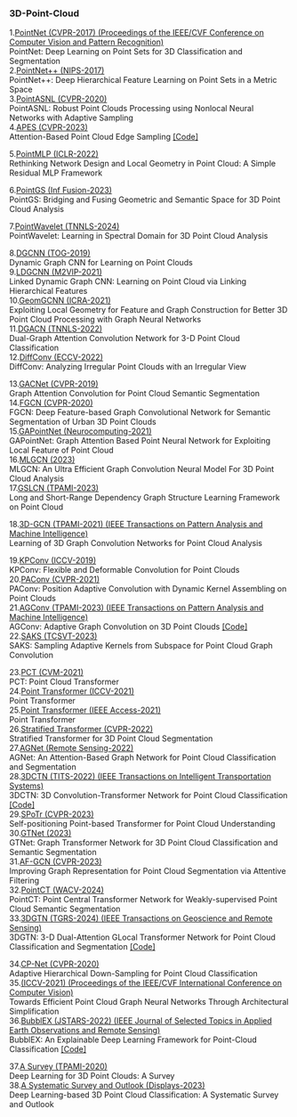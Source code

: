 ### 3D-Point-Cloud
1.[PointNet (CVPR-2017) (Proceedings of the IEEE/CVF Conference on Computer Vision and Pattern Recognition)](https://openaccess.thecvf.com/content_cvpr_2017/papers/Qi_PointNet_Deep_Learning_CVPR_2017_paper.pdf) </br>
PointNet: Deep Learning on Point Sets for 3D Classification and Segmentation </br>
2.[PointNet++ (NIPS-2017)](https://proceedings.neurips.cc/paper_files/paper/2017/file/d8bf84be3800d12f74d8b05e9b89836f-Paper.pdf) </br>
PointNet++: Deep Hierarchical Feature Learning on Point Sets in a Metric Space </br>
3.[PointASNL (CVPR-2020)](https://openaccess.thecvf.com/content_CVPR_2020/papers/Yan_PointASNL_Robust_Point_Clouds_Processing_Using_Nonlocal_Neural_Networks_With_CVPR_2020_paper.pdf) </br>
PointASNL: Robust Point Clouds Processing using Nonlocal Neural Networks with Adaptive Sampling </br>
4.[APES (CVPR-2023)](https://openaccess.thecvf.com/content/CVPR2023/papers/Wu_Attention-Based_Point_Cloud_Edge_Sampling_CVPR_2023_paper.pdf) </br>
Attention-Based Point Cloud Edge Sampling [[Code]](https://github.com/JunweiZheng93/APES) </br>

5.[PointMLP (ICLR-2022)](https://arxiv.org/pdf/2202.07123.pdf) </br>
Rethinking Network Design and Local Geometry in Point Cloud: A Simple Residual MLP Framework </br>

6.[PointGS (Inf Fusion-2023)](https://www.sciencedirect.com/science/article/pii/S1566253522001853?ref=pdf_download&fr=RR-2&rr=87a409e5cc1e0fe3) </br>
PointGS: Bridging and Fusing Geometric and Semantic Space for 3D Point Cloud Analysis </br>

7.[PointWavelet (TNNLS-2024)](https://ieeexplore.ieee.org/stamp/stamp.jsp?tp=&arnumber=10444053) </br>
PointWavelet: Learning in Spectral Domain for 3D Point Cloud Analysis </br>

8.[DGCNN (TOG-2019)](https://dl.acm.org/doi/pdf/10.1145/3326362) </br>
Dynamic Graph CNN for Learning on Point Clouds </br>
9.[LDGCNN (M2VIP-2021)](https://ieeexplore.ieee.org/stamp/stamp.jsp?tp=&arnumber=9665104) </br>
Linked Dynamic Graph CNN: Learning on Point Cloud via Linking Hierarchical Features </br>
10.[GeomGCNN (ICRA-2021)](https://arxiv.org/pdf/2103.15226.pdf) </br>
Exploiting Local Geometry for Feature and Graph Construction for Better 3D Point Cloud Processing with Graph Neural Networks </br>
11.[DGACN (TNNLS-2022)](https://www.researchgate.net/profile/Changqin-Huang/publication/359777102_Dual-Graph_Attention_Convolution_Network_for_3-D_Point_Cloud_Classification/links/62cd01743bbe636e0c56c343/Dual-Graph-Attention-Convolution-Network-for-3-D-Point-Cloud-Classification.pdf) </br>
Dual-Graph Attention Convolution Network for 3-D Point Cloud Classification </br>
12.[DiffConv (ECCV-2022)](https://arxiv.org/pdf/2111.14658.pdf) </br>
DiffConv: Analyzing Irregular Point Clouds with an Irregular View </br>

13.[GACNet (CVPR-2019)](https://openaccess.thecvf.com/content_CVPR_2019/papers/Wang_Graph_Attention_Convolution_for_Point_Cloud_Semantic_Segmentation_CVPR_2019_paper.pdf) </br>
Graph Attention Convolution for Point Cloud Semantic Segmentation </br>
14.[FGCN (CVPR-2020)](https://openaccess.thecvf.com/content_CVPRW_2020/papers/w11/Khan_FGCN_Deep_Feature-Based_Graph_Convolutional_Network_for_Semantic_Segmentation_of_CVPRW_2020_paper.pdf) </br>
FGCN: Deep Feature-based Graph Convolutional Network for Semantic Segmentation of Urban 3D Point Clouds</br>
15.[GAPointNet (Neurocomputing-2021)](https://www.sciencedirect.com/science/article/abs/pii/S0925231221001776) </br>
GAPointNet: Graph Attention Based Point Neural Network for Exploiting Local Feature of Point Cloud </br>
16.[MLGCN (2023)](https://arxiv.org/abs/2303.17748) </br>
MLGCN: An Ultra Efficient Graph Convolution Neural Model For 3D Point Cloud Analysis </br>
17.[GSLCN (TPAMI-2023)](https://ieeexplore.ieee.org/stamp/stamp.jsp?tp=&arnumber=10193837) </br>
Long and Short-Range Dependency Graph Structure Learning Framework on Point Cloud </br>

18.[3D-GCN (TPAMI-2021) (IEEE Transactions on Pattern Analysis and Machine Intelligence)](https://ieeexplore.ieee.org/stamp/stamp.jsp?tp=&arnumber=9355025) </br>
Learning of 3D Graph Convolution Networks for Point Cloud Analysis </br>

19.[KPConv (ICCV-2019)](https://openaccess.thecvf.com/content_ICCV_2019/papers/Thomas_KPConv_Flexible_and_Deformable_Convolution_for_Point_Clouds_ICCV_2019_paper.pdf) </br>
KPConv: Flexible and Deformable Convolution for Point Clouds </br>
20.[PAConv (CVPR-2021)](https://openaccess.thecvf.com/content/CVPR2021/papers/Xu_PAConv_Position_Adaptive_Convolution_With_Dynamic_Kernel_Assembling_on_Point_CVPR_2021_paper.pdf) </br>
PAConv: Position Adaptive Convolution with Dynamic Kernel Assembling on Point Clouds </br>
21.[AGConv (TPAMI-2023) (IEEE Transactions on Pattern Analysis and Machine Intelligence)](https://arxiv.org/pdf/2206.04665.pdf) </br>
AGConv: Adaptive Graph Convolution on 3D Point Clouds [[Code]](https://github.com/hrzhou2/AdaptConv-master) </br>
22.[SAKS (TCSVT-2023)](https://ieeexplore.ieee.org/stamp/stamp.jsp?tp=&arnumber=10091154) </br>
SAKS: Sampling Adaptive Kernels from Subspace for Point Cloud Graph Convolution  </br>

23.[PCT (CVM-2021)](https://link.springer.com/content/pdf/10.1007/s41095-021-0229-5.pdf) </br>
PCT: Point Cloud Transformer  </br>
24.[Point Transformer (ICCV-2021)](https://openaccess.thecvf.com/content/ICCV2021/papers/Zhao_Point_Transformer_ICCV_2021_paper.pdf) </br>
Point Transformer  </br>
25.[Point Transformer (IEEE Access-2021)](https://ieeexplore.ieee.org/stamp/stamp.jsp?arnumber=9552005) </br>
Point Transformer  </br>
26.[Stratified Transformer (CVPR-2022)](https://openaccess.thecvf.com/content/CVPR2022/papers/Lai_Stratified_Transformer_for_3D_Point_Cloud_Segmentation_CVPR_2022_paper.pdf) </br>
Stratified Transformer for 3D Point Cloud Segmentation </br>
27.[AGNet (Remote Sensing-2022)](https://www.mdpi.com/2072-4292/14/4/1036) </br>
AGNet: An Attention-Based Graph Network for Point Cloud Classification and Segmentation  </br>
28.[3DCTN (TITS-2022) (IEEE Transactions on Intelligent Transportation Systems)](https://ieeexplore.ieee.org/stamp/stamp.jsp?tp=&arnumber=9861747) </br>
3DCTN: 3D Convolution-Transformer Network for Point Cloud Classification  [[Code]](https://github.com/d62lu/3DCTN)</br>
29.[SPoTr (CVPR-2023)](https://openaccess.thecvf.com/content/CVPR2023/papers/Park_Self-Positioning_Point-Based_Transformer_for_Point_Cloud_Understanding_CVPR_2023_paper.pdf) </br>
Self-positioning Point-based Transformer for Point Cloud Understanding </br>
30.[GTNet (2023)](https://arxiv.org/pdf/2305.15213) </br>
GTNet: Graph Transformer Network for 3D Point Cloud Classification and Semantic Segmentation </br>
31.[AF-GCN (CVPR-2023)](https://openaccess.thecvf.com/content/CVPR2023/papers/Zhang_Improving_Graph_Representation_for_Point_Cloud_Segmentation_via_Attentive_Filtering_CVPR_2023_paper.pdf) </br>
Improving Graph Representation for Point Cloud Segmentation via Attentive Filtering </br>
32.[PointCT (WACV-2024)](https://openaccess.thecvf.com/content/WACV2024/papers/Tran_PointCT_Point_Central_Transformer_Network_for_Weakly-Supervised_Point_Cloud_Semantic_WACV_2024_paper.pdf) </br>
PointCT: Point Central Transformer Network for Weakly-supervised Point Cloud Semantic Segmentation  </br>
33.[3DGTN (TGRS-2024) (IEEE Transactions on Geoscience and Remote Sensing)](https://ieeexplore.ieee.org/stamp/stamp.jsp?tp=&arnumber=10508408) </br>
3DGTN: 3-D Dual-Attention GLocal Transformer Network for Point Cloud Classification and Segmentation [[Code]](https://github.com/d62lu/3DGTN) </br>

34.[CP-Net (CVPR-2020)](https://openaccess.thecvf.com/content_CVPR_2020/papers/Nezhadarya_Adaptive_Hierarchical_Down-Sampling_for_Point_Cloud_Classification_CVPR_2020_paper.pdf) </br>
Adaptive Hierarchical Down-Sampling for Point Cloud Classification </br>
35.[(ICCV-2021) (Proceedings of the IEEE/CVF International Conference on Computer Vision)](https://openaccess.thecvf.com/content/ICCV2021W/DLGC/papers/Tailor_Towards_Efficient_Point_Cloud_Graph_Neural_Networks_Through_Architectural_Simplification_ICCVW_2021_paper.pdf) </br>
Towards Efficient Point Cloud Graph Neural Networks Through Architectural Simplification  </br>
36.[BubblEX (JSTARS-2022) (IEEE Journal of Selected Topics in Applied Earth Observations and Remote Sensing)](https://ieeexplore.ieee.org/abstract/document/9846966) </br>
BubblEX: An Explainable Deep Learning Framework for Point-Cloud Classification [[Code]](https://github.com/vrai-group/BubblEX) </br>

37.[A Survey (TPAMI-2020)](https://ieeexplore.ieee.org/stamp/stamp.jsp?tp=&arnumber=10508408) </br>
Deep Learning for 3D Point Clouds: A Survey </br>
38.[A Systematic Survey and Outlook (Displays-2023)](https://ieeexplore.ieee.org/stamp/stamp.jsp?tp=&arnumber=10508408) </br>
Deep Learning-based 3D Point Cloud Classification: A Systematic Survey and Outlook </br>
